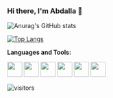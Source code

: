### Hi there, I'm Abdalla 👋

![Anurag's GitHub stats](https://github-readme-stats.vercel.app/api?username=abdullahsalah96&show_icons=true&theme=dark&count_private=true&include_all_commits=true)

[![Top Langs](https://github-readme-stats.vercel.app/api/top-langs/?username=abdullahsalah96&layout=compact&theme=dark)](https://github.com/anuraghazra/github-readme-stats)

**Languages and Tools:**  

<code><img height="35" src="https://upload.wikimedia.org/wikipedia/commons/9/9d/Swift_logo.svg"></code>
<code><img height="35" src="https://dev.co/wp-content/uploads/2020/06/iOS.png"></code>
<code><img height="35" src="https://upload.wikimedia.org/wikipedia/commons/f/f8/Python_logo_and_wordmark.svg"></code>
<code><img height="35" src="https://upload.wikimedia.org/wikipedia/commons/1/18/ISO_C%2B%2B_Logo.svg"></code>
<code><img height="35" src="https://upload.wikimedia.org/wikipedia/commons/0/0b/Qt_logo_2016.svg"></code>
<code><img height="35" src="https://upload.wikimedia.org/wikipedia/en/3/30/Java_programming_language_logo.svg"></code>



![visitors](https://visitor-badge.laobi.icu/badge?page_id=a-abdellatif98.a-abdellatif98)
<!--
**abdullahsalah96/abdullahsalah96** is a ✨ _special_ ✨ repository because its `README.md` (this file) appears on your GitHub profile.

Here are some ideas to get you started:

- 🔭 I’m currently working on ...
- 🌱 I’m currently learning ...
- 👯 I’m looking to collaborate on ...
- 🤔 I’m looking for help with ...
- 💬 Ask me about ...
- 📫 How to reach me: ...
- 😄 Pronouns: ...
- ⚡ Fun fact: ...
-->
